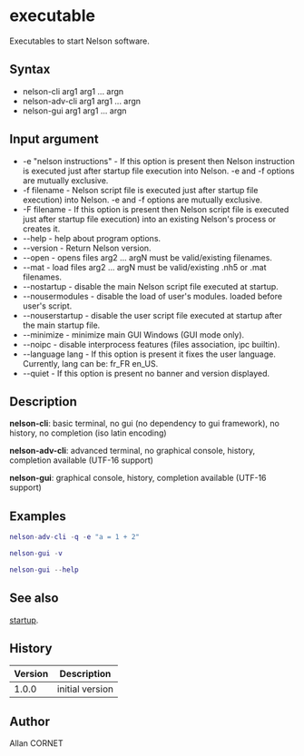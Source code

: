 

# executable

Executables to start Nelson software.

## Syntax

- nelson-cli arg1 arg1 ... argn
- nelson-adv-cli arg1 arg1 ... argn
- nelson-gui arg1 arg1 ... argn

## Input argument

 - -e "nelson instructions" - If this option is present then Nelson instruction is executed just after startup file execution into Nelson. -e and -f options are mutually exclusive.
 - -f filename - Nelson script file is executed just after startup file execution) into Nelson. -e and -f options are mutually exclusive.
 - -F filename - If this option is present then Nelson script file is executed just after startup file execution) into an existing Nelson's process or creates it.
 - --help - help about program options.
 - --version - Return Nelson version.
 - --open - opens files arg2 ... argN must be valid/existing filenames.
 - --mat - load files arg2 ... argN must be valid/existing .nh5 or .mat filenames.
 - --nostartup - disable the main Nelson script file executed at startup.
 - --nousermodules - disable the load of user's modules. loaded before user's script.
 - --nouserstartup - disable the user script file executed at startup after the main startup file.
 - --minimize - minimize main GUI Windows (GUI mode only).
 - --noipc - disable interprocess features (files association, ipc builtin).
 - --language lang - If this option is present it fixes the user language. Currently, lang can be: fr_FR en_US.
 - --quiet - If this option is present no banner and version displayed.

## Description


  <p><b>nelson-cli</b>: basic terminal, no gui (no dependency to gui framework), no history, no completion (iso latin encoding)</p>
  <p><b>nelson-adv-cli</b>: advanced terminal, no graphical console, history, completion available (UTF-16 support)</p>
  <p><b>nelson-gui</b>: graphical console, history, completion available (UTF-16 support)</p>


## Examples

```matlab
nelson-adv-cli -q -e "a = 1 + 2"
```
```matlab
nelson-gui -v
```
```matlab
nelson-gui --help
```

## See also

[startup](startup.md).
## History

|Version|Description|
|------|------|
|1.0.0|initial version|


## Author

Allan CORNET




